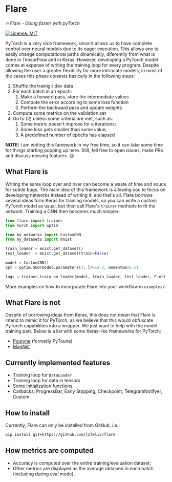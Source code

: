 # Flare
_:fire: Flare - Going faster with pyTorch_

[![License: MIT](https://img.shields.io/badge/License-MIT-brightgreen.svg)](https://github.com/lzfelix/flare/blob/master/LICENSE)


PyTorch is a very nice framework, since it allows us to have complete control over neural models
due to its eager execution. This allows one to easily change computational paths dinamically,
diferentlly from what is done in TensorFlow and in Keras. However, developing a PyTorch model
comes at expense of writing the training loop for every program. Despite allowing the user a
greater flexibility for more intrincate models, in most of the cases this phase consists basically in
the following steps:

1. Shuffle the trainig / dev data
2. For each batch in an epoch:
    1. Make a forward pass, store the intermediate values
    2. Compute the error according to some loss function
    3. Perform the backward pass and update weights
3. Compute some metrics on the validation set
4. Go to (2) unless some criteria are met, such as:
    1. Some metric doesn't improve for e iterations;
    2. Some loss gets smaller than some value;
    3. A predefined number of epochs has elapsed


**NOTE:** I am writing this famework in my free time, so it can take some time for things starting
popping up here. Still, fell free to open issues, make PRs and discuss missing features. :smile:

## What Flare is

Writing the same loop over and over can become a waste of time and souce for subtle bugs. The
main idea of this framework is allowing you to focus on developing networks instead of writing
it, and that's all. Flare borrows several ideas form Keras for training models, so you can write
a custom PyTorch model as usual, but then call Flare's `trainer` methods to fit the network.
Training a CNN then becomes much simpler:

```python
from flare import trainer
from torch import optim

from my_networks import CustomCNN
from my_datasets import mnist

train_loader = mnist.get_dataset()
test_loader  = mnist.get_dataset(train=False)

model = CustomCNN()
opt = optim.SGD(model.parameters(), lr=1e-2, momentum=0.5)

logs = trainer.train_on_loader(model, train_loader, test_loader, F.nll_loss, opt, n_epochs=2)
```

More examples on how to incorporate Flare into your workflow in `examples/`.

## What Flare is not

Despite of borrowing ideas from Keras, this does not mean that Flare is intend to mimic it
for PyTorch, as we believe that this would obfuscate PyTorch capabilities into a wrapper. We
just want to help with the model training part. Below is a list with some Keras-like frameworks for PyTorch:

* [Poutyne](https://github.com/GRAAL-Research/poutyne) (formerly PyToune)
* [MagNet](https://github.com/MagNet-DL/magnet)

## Currently implemented features

* Training loop for `DataLoader`
* Training loop for data in tensors
* Some initialization functions
* Callbacks: ProgressBar, Early Stopping, Checkpoint, TelegramNotifyer, Custom

## How to install

Currently, Flare can only be installed from GitHub, i.e.:

```bash
pip install git+https://github.com/lzfelix/flare
```

## How metrics are computed

* Accuracy is computed over the entire training/evaluation dataset;
* Other metrics are displayed as the average obtained in each batch (including during eval mode).